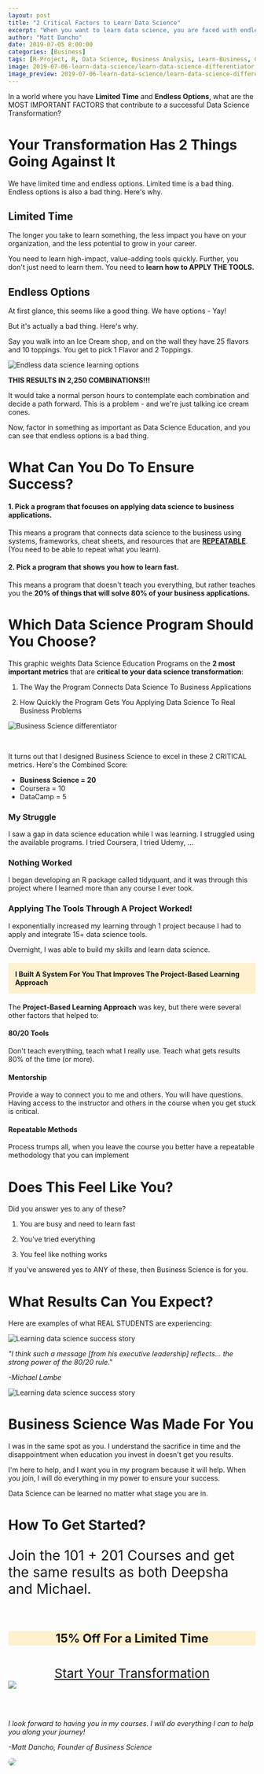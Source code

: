 ```yaml
---
layout: post
title: "2 Critical Factors to Learn Data Science"
excerpt: "When you want to learn data science, you are faced with endless options and limited time. Here's the best approach to learn data science!"
author: "Matt Dancho"
date: 2019-07-05 8:00:00
categories: [Business]
tags: [R-Project, R, Data Science, Business Analysis, Learn-Business, CRISP-DM, BSPF]
image: 2019-07-06-learn-data-science/learn-data-science-differentiator.jpg
image_preview: 2019-07-06-learn-data-science/learn-data-science-differentiator.jpg
---
```



In a world where you have __Limited Time__ and __Endless Options__, what are the MOST IMPORTANT FACTORS that contribute to a successful Data Science Transformation?

# Your Transformation Has 2 Things Going Against It

We have limited time and endless options. Limited time is a bad thing. Endless options is also a bad thing. Here's why.

## Limited Time

The longer you take to learn something, the less impact you have on your organization, and the less potential to grow in your career.

You need to learn high-impact, value-adding tools quickly. Further, you don't just need to learn them. You need to __learn how to APPLY THE TOOLS.__

## Endless Options

At first glance, this seems like a good thing. We have options - Yay!

But it's actually a bad thing. Here's why.

Say you walk into an Ice Cream shop, and on the wall they have 25 flavors and 10 toppings. You get to pick 1 Flavor and 2 Toppings.



![Endless data science learning options](/assets/2019-07-06-learn-data-science/learn-data-science-endless-options.jpg)

__THIS RESULTS IN 2,250 COMBINATIONS!!!__

It would take a normal person hours to contemplate each combination and decide a path forward. This is a problem - and we're just talking ice cream cones. 

Now, factor in something as important as Data Science Education, and you can see that endless options is a bad thing. 


# What Can You Do To Ensure Success?

#### 1. Pick a program that focuses on applying data science to business applications.

This means a program that connects data science to the business using systems, frameworks, cheat sheets, and resources that are <strong><u>REPEATABLE</u></strong>. (You need to be able to repeat what you learn).

#### 2. Pick a program that shows you how to learn fast.

This means a program that doesn't teach you everything, but rather teaches you the __20% of things that will solve 80% of your business applications.__



# Which Data Science Program Should You Choose?

This graphic weights Data Science Education Programs on the __2 most important metrics__ that are __critical to your data science transformation__:

1. The Way the Program Connects Data Science To Business Applications

2. How Quickly the Program Gets You Applying Data Science To Real Business Problems


![Business Science differentiator](/assets/2019-07-06-learn-data-science/learn-data-science-differentiator.jpg)

<br>

It turns out that I designed Business Science to excel in these 2 CRITICAL metrics. Here's the Combined Score:

- __Business Science = 20__
- Coursera = 10
- DataCamp = 5


### My Struggle

I saw a gap in data science education while I was learning. I struggled using the available programs. I tried Coursera, I tried Udemy, ...

### Nothing Worked

I began developing an R package called tidyquant, and it was through this project where I learned more than any course I ever took. 

### Applying The Tools Through A Project Worked!

I exponentially increased my learning through 1 project because I had to apply and integrate 15+ data science tools.

Overnight, I was able to build my skills and learn data science. 
 
<h4 style="background-color:#fff1ce; padding:14px;">I Built A System For You That Improves The Project-Based Learning Approach</h4>

The __Project-Based Learning Approach__ was key, but there were several other factors that helped to:

#### 80/20 Tools 
Don't teach everything, teach what I really use. Teach what gets results 80% of the time (or more).

#### Mentorship
Provide a way to connect you to me and others. You will have questions. Having access to the instructor and others in the course when you get stuck is critical.

#### Repeatable Methods 
Process trumps all, when you leave the course you better have a repeatable methodology that you can implement


# Does This Feel Like You?

Did you answer yes to any of these?

1. You are busy and need to learn fast

2. You've tried everything

3. You feel like nothing works

If you've answered yes to ANY of these, then Business Science is for you. 


# What Results Can You Expect?

Here are examples of what REAL STUDENTS are experiencing:

![Learning data science success story](/assets/2019-07-06-learn-data-science/learn-data-science-success-story.png)

_"I think such a message [from his executive leadership] reflects... the strong power of the 80/20 rule."_

_-Michael Lambe_

![Learning data science success story](/assets/2019-07-06-learn-data-science/learn-data-science-success-story-2.jpg)

# Business Science Was Made For You

I was in the same spot as you. I understand the sacrifice in time and the disappointment when education you invest in doesn't get you results.

I'm here to help, and I want you in my program because it will help. When you join, I will do everything in my power to ensure your success.

Data Science can be learned no matter what stage you are in. 


# How To Get Started?

<div class="row">
    <div class="col-md-6">
    <p style="font-size:28px;">
    Join the 101 + 201 Courses and get the same results as both Deepsha and Michael.
    </p>
    <br>
    <center>
    <p style="font-size:24px; background-color: #fff1ce;"><strong>15% Off For a Limited Time</strong></p>
    <br>
<a style="font-size:26px;" href="https://university.business-science.io/p/data-science-for-business-ds4b-101-201-r-bundle/?coupon=ds4b15">Start Your Transformation</a>
    </center>
    </div>
    <div class="col-md-6">
    <a href="https://university.business-science.io/p/data-science-for-business-ds4b-101-201-r-bundle/?coupon=ds4b15"><img src="/assets/2019-07-06-learn-data-science/learn-data-science-course-bundle-101-102.png" border="0" /></a>
    </div>
</div>


<br><br>


_I look forward to having you in my courses. I will do everything I can to help you along your journey!_

_-Matt Dancho, Founder of Business Science_

<div class="text-left">
<img src="/assets/2019-07-06-learn-data-science/matt-dancho-avatar.png" style="border-radius:50%" />
</div>


